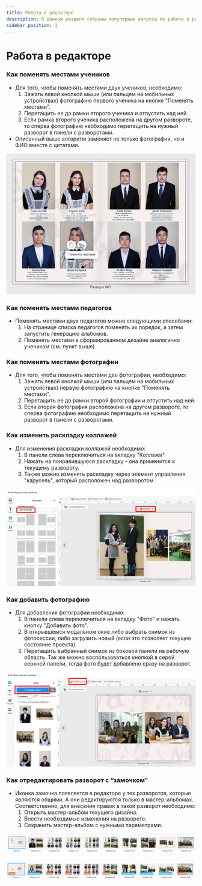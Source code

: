 ```yaml
---
title: Работа в редакторе
description: В данном разделе собраны популярные вопросы по работе в редакторе
sidebar_position: 1
---
```


# Работа в редакторе

### Как поменять местами учеников
* Для того, чтобы поменять местами двух учеников, необходимо:
    1. Зажать левой кнопкой мыши (или пальцем на мобильных устройствах) фотографию первого ученика на кнопке "Поменять местами".
    2. Перетащить ее до рамки второго ученика и отпустить над ней.
    3. Если рамка второго ученика расположена на другом развороте, то сперва фотографию необходимо перетащить на нужный разворот в панели с разворотами.
* Описанный выше алгоритм заменяет не только фотографии, но и ФИО вместе с цитатами.

![](../_media/general/change-student-order.png)

### Как поменять местами педагогов
* Поменять местами двух педагогов можно следующими способами:
    1. На странице списка педагогов поменять их порядок, а затем запустить генерацию альбомов.
    2. Поменять местами в сформированном дизайне аналогично ученикам (см. пункт выше).

### Как поменять местами фотографии
* Для того, чтобы поменять местами две фотографии, необходимо:
    1. Зажать левой кнопкой мыши (или пальцем на мобильных устройствах) первую фотографию на кнопке "Поменять местами".
    2. Перетащить ее до рамки второй фотографии и отпустить над ней.
    3. Если вторая фотография расположена на другом развороте, то сперва фотографию необходимо перетащить на нужный разворот в панели с разворотами.

### Как изменить раскладку коллажей
* Для изменения раскладки коллажей необходимо:
    1. В панели слева переключиться на вкладку "Коллажи".
    2. Нажать на понравившуюся раскладку - она применится к текущему развороту.
    3. Также можно изменять раскладку через элемент управления "карусель", который расположен над разворотом.

![](../_media/general/change-collage.png)

### Как добавить фотографию
* Для добавления фотографии необходимо:
    1. В панели слева переключиться на вкладку "Фото" и нажать кнопку "Добавить фото". 
    2. В открывшемся модальном окне либо выбрать снимок из фотосессии, либо загрузить новый (если это позволяет текущее состояние проекта).
    3. Перетащить выбранный снимок из боковой панели на рабочую область. Так же можно воспользоваться кнопкой в серой верхней панели, тогда фото будет добавлено сразу на разворот.
    
![](../_media/general/add-photo.png) 

### Как отредактировать разворот с “замочком”
* Иконка замочка появляется в редакторе у тех разворотов, которые являются общими. А они редактируются только в мастер-альбомах. Соответственно, для внесения правок в такой разворот необходимо:
    1. Открыть мастер-альбом текущего дизайна.
    2. Внести необходимые изменения на развороте.
    3. Сохранить мастер-альбом с нужными параметрами.

![](../_media/general/locked.png) 

![](../_media/general/unlocked.png) 
